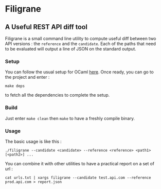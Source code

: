 # Filigrane

## A Useful REST API diff tool

Filigrane is a small command line utility to compute useful diff between two API versions : the `reference` and the `candidate`. Each of the paths that need to be evaluated will output a line of JSON on the standard output.

### Setup

You can follow the usual setup for OCaml [here](https://ocaml.org/learn/tutorials/up_and_running.html).
Once ready, you can go to the project and enter : 
```
make deps
```
to fetch all the dependencies to complete the setup.

### Build

Just enter `make clean` then `make` to have a freshly compile binary.

### Usage

The basic usage is like this :
```
./filigrane --candidate <candidate> --reference <reference> <path1> [<path2>] ...
```

You can combine it with other utilities to have a practical report on a set of url :
```
cat urls.txt | xargs filigrane --candidate test.api.com --reference prod.api.com > report.json
```

